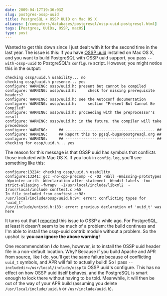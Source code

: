 ```yaml
--- 
date: 2009-04-17T19:36:03Z
slug: postgres-ossp-uuid
title: PostgreSQL + OSSP UUID on Mac OS X
aliases: [/computers/databases/postgresql/ossp-uuid-postgresql.html]
tags: [Postgres, UUIDs, OSSP, macOS]
type: post
---
```


Wanted to get this down since I just dealt with it for the second time in the
last year. The issue is this: If you have [OSSP uuid] installed on Mac OS X, and
you want to build PostgreSQL with OSSP uuid support, you pass `--with-ossp-uuid`
to PostgreSQL's `configure` script. However, you might notice this in the
output:

    checking ossp/uuid.h usability... no
    checking ossp/uuid.h presence... yes
    configure: WARNING: ossp/uuid.h: present but cannot be compiled
    configure: WARNING: ossp/uuid.h:     check for missing prerequisite headers?
    configure: WARNING: ossp/uuid.h: see the Autoconf documentation
    configure: WARNING: ossp/uuid.h:     section "Present But Cannot Be Compiled"
    configure: WARNING: ossp/uuid.h: proceeding with the preprocessor's result
    configure: WARNING: ossp/uuid.h: in the future, the compiler will take precedence
    configure: WARNING:     ## ---------------------------------------- ##
    configure: WARNING:     ## Report this to pgsql-bugs@postgresql.org ##
    configure: WARNING:     ## ---------------------------------------- ##
    checking for ossp/uuid.h... yes

The reason for this message is that OSSP uuid has symbols that conflicts those
included with Mac OS X. If you look in `config.log`, you'll see something like
this:

    configure:13224: checking ossp/uuid.h usability
    configure:13241: gcc -no-cpp-precomp -c -O2 -Wall -Wmissing-prototypes -Wpointer-arith -Wdeclaration-after-statement -Wendif-labels -fno-strict-aliasing -fwrapv  -I/usr/local/include/libxml2  -I/usr/local/include conftest.c >&5
    In file included from conftest.c:98:
    /usr/local/include/ossp/uuid.h:94: error: conflicting types for 'uuid_t'
    /usr/include/unistd.h:133: error: previous declaration of 'uuid_t' was here

It turns out that I [reported] this issue to OSSP a while ago. For PostgreSQL,
at least it doesn't seem to be much of a problem: the build continues and I'm
able to install the ossp-uuid contrib module without a problem. So the upshot
is: **you can ignore the above warning!**

One recommendation I *do* have, however, is to install the OSSP uuid header file
in a non-default location. Why? Because if you build Apache and APR from source,
like I do, you'll get the same failure because of conflicting `uuid_t` symbols,
and APR will fail to actually build! So I pass
`--includedir=/usr/local/include/ossp` to OSSP uuid's configure. This has no
effect on how OSSP uuid itself behaves, and the PostgreSQL is smart enough to
look there without having to be told. Meanwhile, it will then be out of the way
of your APR build (assuming you delete `/usr/local/include/uuid.h` or
`/usr/include/uuid.h`).

  [OSSP uuid]: http://www.ossp.org/pkg/lib/uuid/
  [reported]: http://cvs.ossp.org/tktview?tn=164
    "OSSP Ticket 164: Header doesn't work if <unistd.h> is included first"
